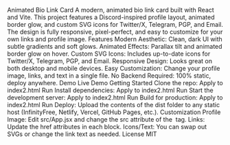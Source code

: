 Animated Bio Link Card
A modern, animated bio link card built with React and Vite. This project features a Discord-inspired profile layout, animated border glow, and custom SVG icons for Twitter/X, Telegram, PGP, and Email. The design is fully responsive, pixel-perfect, and easy to customize for your own links and profile image.
Features
Modern Aesthetic: Clean, dark UI with subtle gradients and soft glows.
Animated Effects: Parallax tilt and animated border glow on hover.
Custom SVG Icons: Includes up-to-date icons for Twitter/X, Telegram, PGP, and Email.
Responsive Design: Looks great on both desktop and mobile devices.
Easy Customization: Change your profile image, links, and text in a single file.
No Backend Required: 100% static, deploy anywhere.
Demo
Live Demo <!-- Replace with your live site link -->
Getting Started
Clone the repo:
Apply to index2.html
Run
Install dependencies:
Apply to index2.html
Run
Start the development server:
Apply to index2.html
Run
Build for production:
Apply to index2.html
Run
Deploy:
Upload the contents of the dist folder to any static host (InfinityFree, Netlify, Vercel, GitHub Pages, etc.).
Customization
Profile Image:
Edit src/App.jsx and change the src attribute of the <img> tag.
Links:
Update the href attributes in each <a className="link-btn"> block.
Icons/Text:
You can swap out SVGs or change the link text as needed.
License
MIT
